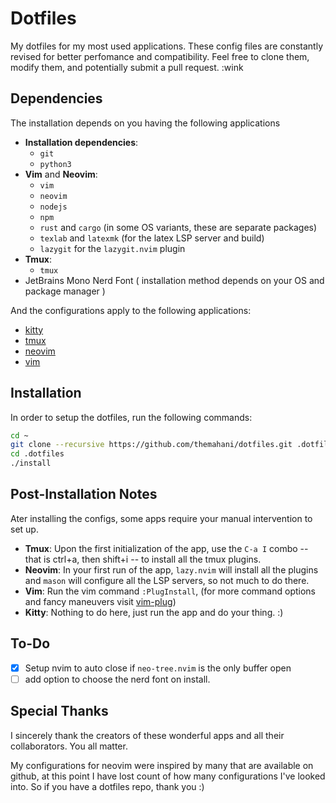 # Dotfiles

My dotfiles for my most used applications. These config files are constantly revised for better perfomance and compatibility. Feel free to clone them,
modify them, and potentially submit a pull request. :wink

## Dependencies

The installation depends on you having the following applications

- **Installation dependencies**:
  - `git`
  - `python3`
- **Vim** and **Neovim**:
  - `vim`
  - `neovim`
  - `nodejs`
  - `npm`
  - `rust` and `cargo` (in some OS variants, these are separate packages)
  - `texlab` and `latexmk` (for the latex LSP server and build)
  - `lazygit` for the `lazygit.nvim` plugin
- **Tmux**:
  - `tmux`
- JetBrains Mono Nerd Font ( installation method depends on your OS and package manager )

And the configurations apply to the following applications:

- [kitty](https://github.com/kovidhoyal/kitty)
- [tmux](https://github.com/tmux/tmux)
- [neovim](https://github.com/neovim/neovim)
- [ vim ](https://github.com/vim/vim)

## Installation

In order to setup the dotfiles, run the following commands:

```bash
cd ~
git clone --recursive https://github.com/themahani/dotfiles.git .dotfiles
cd .dotfiles
./install
```

## Post-Installation Notes

Ater installing the configs, some apps require your manual intervention to set up.

- **Tmux**: Upon the first initialization of the app, use the `C-a I` combo -- that is ctrl+a, then shift+i -- to install all the tmux plugins.
- **Neovim**: In your first run of the app, `lazy.nvim` will install all the plugins and `mason` will configure all the LSP servers, so not much to do there.
- **Vim**: Run the vim command `:PlugInstall`, (for more command options and fancy maneuvers visit [vim-plug](https://github.com/junegunn/vim-plug))
- **Kitty**: Nothing to do here, just run the app and do your thing. :)

## To-Do

- [x] Setup nvim to auto close if `neo-tree.nvim` is the only buffer open
- [ ] add option to choose the nerd font on install.

## Special Thanks

I sincerely thank the creators of these wonderful apps and all their collaborators. You all matter.

My configurations for neovim were inspired by many that are available on github, at this point I have lost count of how many configurations I've
looked into. So if you have a dotfiles repo, thank you :)
